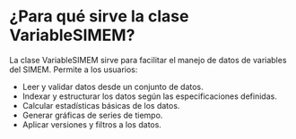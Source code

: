 # ¿Para qué sirve la clase VariableSIMEM?

La clase VariableSIMEM sirve para facilitar el manejo de datos de variables del SIMEM. Permite a los usuarios:

- Leer y validar datos desde un conjunto de datos.
- Indexar y estructurar los datos según las especificaciones definidas.
- Calcular estadísticas básicas de los datos.
- Generar gráficas de series de tiempo.
- Aplicar versiones y filtros a los datos.

